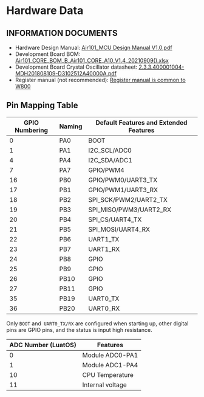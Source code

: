 # Hardware Data

## INFORMATION DOCUMENTS

* Hardware Design Manual: [Air101_MCU Design Manual V1.0.pdf](https://cdn.openluat-luatcommunity.openluat.com/attachment/air101_%E8%8A%AF%E7%89%87%E8%A7%84%E6%A0%BC%E4%B9%A6_v1.1.pdf)
* Development Board BOM: [Air101_CORE_BOM_B_Air101_CORE_A10_V1.4_20210909().xlsx](http://cdndownload.openluat.com/wiki/chips/air101/20211013165102234_Air101_CORE_BOM_B_Air101_CORE_A10_V1.4_20210909.xlsx)
* Development Board Crystal Oscillator datasheet: [2.3.3.400001004-MDH201808109-D3102512A40000A.pdf](http://cdndownload.openluat.com/wiki/chips/air101/2.3.3.400001004-MDH201808109-D3102512A40000A.pdf)
* Register manual (not recommended): [Register manual is common to W800](https://www.winnermicro.com/upload/1/editor/1607327764402.pdf)

## Pin Mapping Table

| GPIO Numbering | Naming | Default Features and Extended Features     |
| -------- | ---- | ---------------------- |
| 0        | PA0  | BOOT                   |
| 1        | PA1  | I2C_SCL/ADC0           |
| 4        | PA4  | I2C_SDA/ADC1           |
| 7        | PA7  | GPIO/PWM4              |
| 16       | PB0  | GPIO/PWM0/UART3_TX     |
| 17       | PB1  | GPIO/PWM1/UART3_RX     |
| 18       | PB2  | SPI_SCK/PWM2/UART2_TX  |
| 19       | PB3  | SPI_MISO/PWM3/UART2_RX |
| 20       | PB4  | SPI_CS/UART4_TX        |
| 21       | PB5  | SPI_MOSI/UART4_RX      |
| 22       | PB6  | UART1_TX               |
| 23       | PB7  | UART1_RX               |
| 24       | PB8  | GPIO                   |
| 25       | PB9  | GPIO                   |
| 26       | PB10 | GPIO                   |
| 27       | PB11 | GPIO                   |
| 35       | PB19 | UART0_TX               |
| 36       | PB20 | UART0_RX               |

Only `BOOT` and` UART0_TX/RX` are configured when starting up, other digital pins are GPIO pins, and the status is input high resistance.

| ADC Number (LuatOS) | Features         |
| ----------------- | ------------ |
| 0                 | Module ADC0-PA1 |
| 1                 | Module ADC1-PA4 |
| 10                | CPU Temperature      |
| 11                | Internal voltage     |

